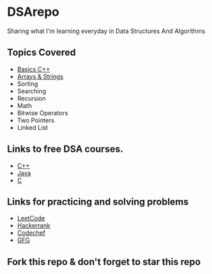 # DSArepo
Sharing what I'm learning everyday in Data Structures And Algorithms
## Topics Covered 
- [Basics C++](https://www.w3schools.com/cpp/cpp_intro.asp)
- [Arrays & Strings](https://github.com/ArslanYM/DataStructrues-Algo/tree/main/Algorithms/Arrays) 
- Sorting
- Searching
- Recursion
- Math
- Bitwise Operators
- Two Pointers 
- Linked List




##  Links to free DSA courses.
- [C++](https://www.youtube.com/watch?v=WQoB2z67hvY&list=PLDzeHZWIZsTryvtXdMr6rPh4IDexB5NIA)
- [Java](https://www.youtube.com/watch?v=rZ41y93P2Qo&list=PL9gnSGHSqcnr_DxHsP7AW9ftq0AtAyYqJ)
- [C](https://www.youtube.com/watch?v=5_5oE5lgrhw&list=PLu0W_9lII9ahIappRPN0MCAgtOu3lQjQi)


## Links for practicing and solving problems 
- [LeetCode](https://leetcode.com/problemset/all/)
- [Hackerrank](https://www.hackerrank.com/skills-directory/problem_solving_basic)
- [Codechef](https://www.codechef.com/)
- [GFG](https://www.geeksforgeeks.org/)


## Fork this repo & don't forget to star this repo
